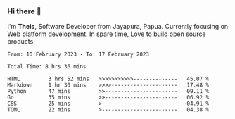 ### Hi there 👋

I'm <b>Theis</b>, Software Developer from Jayapura, Papua. Currently focusing on Web platform development. In spare time, Love to build open source products.



 
 <!--START_SECTION:waka-->

```text
From: 10 February 2023 - To: 17 February 2023

Total Time: 8 hrs 36 mins

HTML         3 hrs 52 mins   >>>>>>>>>>>--------------   45.07 %
Markdown     1 hr 30 mins    >>>>---------------------   17.48 %
Python       47 mins         >>-----------------------   09.11 %
Go           35 mins         >>-----------------------   06.92 %
CSS          25 mins         >------------------------   04.91 %
TOML         22 mins         >------------------------   04.38 %
```

<!--END_SECTION:waka-->
